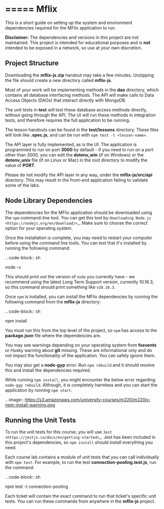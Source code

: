 =====
Mflix
=====

This is a short guide on setting up the system and environment dependencies
required for the MFlix application to run.

**Disclaimer:** The dependencies and versions in this project are not
maintained. This project is intended for educational purposes and is **not**
intended to be exposed in a network, so use at your own discretion.

Project Structure
-----------------

Downloading the **mflix-js.zip** handout may take a few minutes. Unzipping the
file should create a new directory called **mflix-js**.

Most of your work will be implementing methods in the **dao** directory, which
contains all database interfacing methods. The API will make calls to Data
Access Objects (DAOs) that interact directly with MongoDB.

The unit tests in **test** will test these database access methods directly,
without going through the API. The UI will run these methods in integration
tests, and therefore requires the full application to be running.

The lesson handouts can be found in the **test/lessons** directory. These files
will look like **<lesson-name>.spec.js**, and can be run with ``npm test -t
<lesson-name>``.

The API layer is fully implemented, as is the UI. The application is programmed
to  run on port **3000** by default - if you need to run on a port other than
3000, you can edit the **dotenv_win** (if on Windows) or the **dotenv_unix** file
(if on Linux or Mac) in the root directory to modify the value of **PORT**.

Please do not modify the API layer in any way, under the **mflix-js/src/api**
directory. This may result in the front-end application failing to validate some
of the labs.


Node Library Dependencies
-------------------------

The dependencies for the MFlix application should be downloaded using the
``npm`` command-line tool. You can get this tool by `downloading Node.js
<https://nodejs.org/en/download/>`_. Make sure to choose the correct option for
your operating system.

Once the installation is complete, you may need to restart your computer before
using the command line tools. You can test that it's installed by running the
following command:

.. code-block:: sh

  node -v

This should print out the version of ``node`` you currently have - we recommend
using the latest Long Term Support version, currently 10.16.3, so this command should print something like
``v10.16.3``.

Once ``npm`` is installed, you can install the MFlix dependencies by running the
following command from the **mflix-js** directory:

.. code-block:: sh

  npm install

You must run this from the top level of the project, so ``npm`` has access to
the **package.json** file where the dependencies are.

You may see warnings depending on your operating system from **fsevents** or
Husky warning about **git** missing. These are informational only and do not
impact the functionality of the application. You can safely ignore them.

You may also get a **node-gyp** error. Run ``npm rebuild`` and it should resolve
this and install the dependencies required.

While running ``npm install``, you might encounter the below error regarding ``node-gyp rebuild``.
Although, it is completely harmless and you can start the application by running ``npm start``.

.. image:: https://s3.amazonaws.com/university-courses/m220/m220js-npm-install-warning.png


Running the Unit Tests
----------------------

To run the unit tests for this course, you will use `Jest
<https://jestjs.io/docs/en/getting-started>`_. Jest has been included in this
project's dependencies, so ``npm install`` should install everything you need.

Each course lab contains a module of unit tests that you can call individually
with ``npm test``. For example, to run the test **connection-pooling.test.js**,
run the command:

.. code-block:: sh

  npm test -t connection-pooling

Each ticket will contain the exact command to run that ticket's specific unit
tests. You can run these commands from anywhere in the **mflix-js** project.
